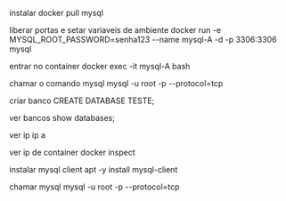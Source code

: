 instalar
docker pull mysql

liberar portas e setar variaveis de ambiente
docker run -e MYSQL_ROOT_PASSWORD=senha123 --name mysql-A -d -p 3306:3306 mysql

entrar no container
docker exec -it mysql-A bash

chamar o comando mysql
mysql -u root -p --protocol=tcp

criar banco
CREATE DATABASE TESTE;

ver bancos
show databases;

ver ip
ip a

ver ip de container
docker inspect

instalar mysql client
apt -y install mysql-client

chamar mysql
mysql -u root -p --protocol=tcp